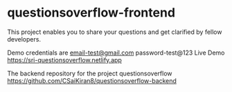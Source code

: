 # questionsoverflow-frontend
This project enables you to share your questions and get clarified by fellow developers.

Demo credentials are email-test@gmail.com password-test@123
Live Demo https://sri-questionsoverflow.netlify.app

The backend repository for the project questionsoverflow https://github.com/CSaiKiran8/questionsoverflow-backend
